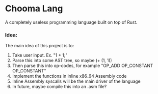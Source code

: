 <h1>Chooma Lang</h1>

<p>A completely useless programming language built on top of Rust.</p>

<h3>Idea:</h3>
<p>The main idea of this project is to:

  1. Take user input. Ex. "1 + 1;"
  2. Parse this into some AST tree, so maybe (+ (1, 1))
  3. Then parse this into op-codes, for example "OP_ADD OP_CONSTANT OP_CONSTANT"
  4. Implement the functions in inline x86_64 Assembly code
  5. Inline Assembly syscalls will be the main driver of the language
  6. In future, maybe compile this into an .asm file? 

</p>
